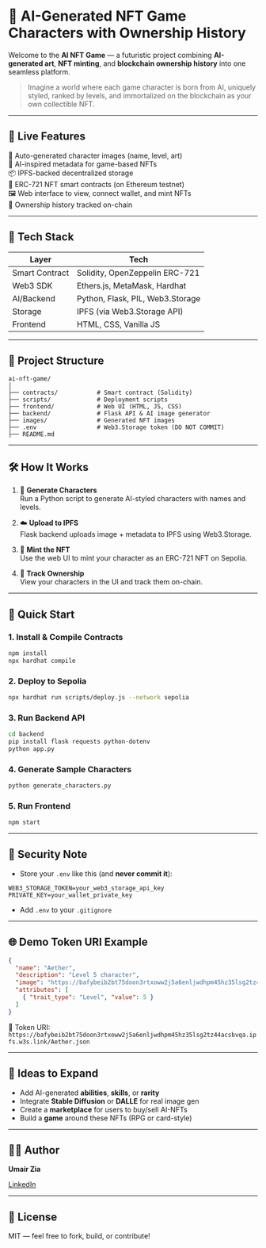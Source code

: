 # 🧠 AI-Generated NFT Game Characters with Ownership History

Welcome to the **AI NFT Game** — a futuristic project combining **AI-generated art**, **NFT minting**, and **blockchain ownership history** into one seamless platform.

> Imagine a world where each game character is born from AI, uniquely styled, ranked by levels, and immortalized on the blockchain as your own collectible NFT.

---

## 🚀 Live Features

🎨 Auto-generated character images (name, level, art)  
🧠 AI-inspired metadata for game-based NFTs  
📦 IPFS-backed decentralized storage  
💎 ERC-721 NFT smart contracts (on Ethereum testnet)  
🖼️ Web interface to view, connect wallet, and mint NFTs  
📜 Ownership history tracked on-chain

---

## 🧱 Tech Stack

| Layer       | Tech                               |
|-------------|------------------------------------|
| Smart Contract| Solidity, OpenZeppelin ERC-721    |
| Web3 SDK    | Ethers.js, MetaMask, Hardhat       |
| AI/Backend  | Python, Flask, PIL, Web3.Storage   |
| Storage     | IPFS (via Web3.Storage API)        |
| Frontend    | HTML, CSS, Vanilla JS              |

---

## 📂 Project Structure

```
ai-nft-game/
│
├── contracts/           # Smart contract (Solidity)
├── scripts/             # Deployment scripts
├── frontend/            # Web UI (HTML, JS, CSS)
├── backend/             # Flask API & AI image generator
├── images/              # Generated NFT images
├── .env                 # Web3.Storage token (DO NOT COMMIT)
├── README.md
```

---

## 🛠️ How It Works

1. 🎲 **Generate Characters**  
   Run a Python script to generate AI-styled characters with names and levels.

2. ☁️ **Upload to IPFS**  
   Flask backend uploads image + metadata to IPFS using Web3.Storage.

3. 🧠 **Mint the NFT**  
   Use the web UI to mint your character as an ERC-721 NFT on Sepolia.

4. 🧾 **Track Ownership**  
   View your characters in the UI and track them on-chain.

---

## 🧪 Quick Start

### 1. Install & Compile Contracts

```bash
npm install
npx hardhat compile
```

### 2. Deploy to Sepolia

```bash
npx hardhat run scripts/deploy.js --network sepolia
```

### 3. Run Backend API

```bash
cd backend
pip install flask requests python-dotenv
python app.py
```

### 4. Generate Sample Characters

```bash
python generate_characters.py
```

### 5. Run Frontend

```bash
npm start
```

---

## 🔐 Security Note

- Store your `.env` like this (and **never commit it**):

```env
WEB3_STORAGE_TOKEN=your_web3_storage_api_key
PRIVATE_KEY=your_wallet_private_key
```

- Add `.env` to your `.gitignore`

---

## 🌐 Demo Token URI Example

```json
{
  "name": "Aether",
  "description": "Level 5 character",
  "image": "https://bafybeib2bt75doon3rtxoww2j5a6enljwdhpm45hz35lsg2tz44acsbvqa.ipfs.w3s.link/Aether_NFT.png",
  "attributes": [
    { "trait_type": "Level", "value": 5 }
  ]
}
```

🔗 Token URI:  
`https://bafybeib2bt75doon3rtxoww2j5a6enljwdhpm45hz35lsg2tz44acsbvqa.ipfs.w3s.link/Aether.json`

---

## 🧠 Ideas to Expand

- Add AI-generated **abilities**, **skills**, or **rarity**
- Integrate **Stable Diffusion** or **DALLE** for real image gen
- Create a **marketplace** for users to buy/sell AI-NFTs
- Build a **game** around these NFTs (RPG or card-style)

---

## 👨‍💻 Author

**Umair Zia**  

[LinkedIn](https://www.linkedin.com/in/umair-zia-061ba5261?utm_source=share&utm_campaign=share_via&utm_content=profile&utm_medium=android_app)

---

## 📜 License

MIT — feel free to fork, build, or contribute!

